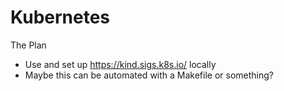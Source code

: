 # Kubernetes

The Plan

- Use and set up https://kind.sigs.k8s.io/ locally
- Maybe this can be automated with a Makefile or something?
